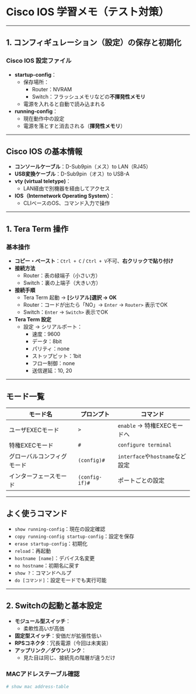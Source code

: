 # Cisco IOS 学習メモ（テスト対策）

---

## 1. コンフィギュレーション（設定）の保存と初期化

### Cisco IOS 設定ファイル

- **startup-config**：
  - 保存場所：
    - Router：NVRAM
    - Switch：フラッシュメモリなどの**不揮発性メモリ**
  - 電源を入れると自動で読み込まれる
- **running-config**：
  - 現在動作中の設定
  - 電源を落とすと消去される（**揮発性メモリ**）

---

## Cisco IOS の基本情報

- **コンソールケーブル**：D-Sub9pin（メス）to LAN（RJ45）
- **USB変換ケーブル**：D-Sub9pin（オス）to USB-A
- **vty (virtual teletype)**：
  - LAN経由で別機器を経由してアクセス
- **IOS（Internetwork Operating System）**：
  - CLIベースのOS、コマンド入力で操作

---

## 1. Tera Term 操作

### 基本操作

- **コピー・ペースト**：`Ctrl + C` / `Ctrl + V`不可、**右クリックで貼り付け**
- **接続方法**
  - Router：表の緑端子（小さい方）
  - Switch：裏の上端子（大きい方）
- **接続手順**
  - Tera Term 起動 → **[シリアル]選択 → OK**
  - Router：コードが出たら「NO」→ `Enter` → `Router>` 表示でOK
  - Switch：`Enter` → `Switch>` 表示でOK
- **Tera Term 設定**
  - 設定 → シリアルポート：
    - 速度：9600
    - データ：8bit
    - パリティ：none
    - ストップビット：1bit
    - フロー制御：none
    - 送信遅延：10, 20

---

## モード一覧

| モード名                   | プロンプト | コマンド                       |
|----------------------------|------------|--------------------------------|
| ユーザEXECモード           | `>`        | `enable` → 特権EXECモードへ     |
| 特権EXECモード             | `#`        | `configure terminal`            |
| グローバルコンフィグモード | `(config)#`| `interface`や`hostname`など設定 |
| インターフェースモード     | `(config-if)#` | ポートごとの設定               |

---

## よく使うコマンド

- `show running-config`：現在の設定確認
- `copy running-config startup-config`：設定を保存
- `erase startup-config`：初期化
- `reload`：再起動
- `hostname [name]`：デバイス名変更
- `no hostname`：初期名に戻す
- `show ?`：コマンドヘルプ
- `do [コマンド]`：設定モードでも実行可能

---

## 2. Switchの起動と基本設定

- **モジュール型スイッチ**：
  - 柔軟性高いが高価
- **固定型スイッチ**：安価だが拡張性低い
- **RPSコネクタ**：冗長電源（今回は未実装）
- **アップリンク／ダウンリンク**：
  - 見た目は同じ、接続先の階層が違うだけ

### MACアドレステーブル確認

```sh
# show mac address-table
